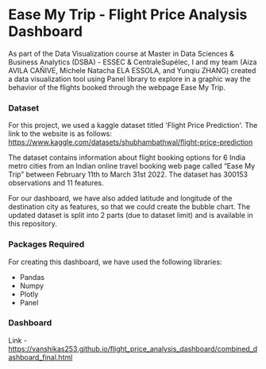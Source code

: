# Ease My Trip - Flight Price Analysis Dashboard

As part of the Data Visualization course at Master in Data Sciences & Business Analytics (DSBA) - ESSEC & CentraleSupélec, I and my team (Aiza AVILA CAÑIVE, Michele Natacha ELA ESSOLA, and Yunqiu ZHANG) created a data visualization tool using Panel library to explore in a graphic way the behavior of the flights booked through the webpage Ease My Trip.

### Dataset
For this project, we used a kaggle dataset titled 'Flight Price Prediction'. The link to the website is as follows: https://www.kaggle.com/datasets/shubhambathwal/flight-price-prediction <br>

The dataset contains information about flight booking options for 6 India metro cities from an Indian online travel booking web page called “Ease My Trip” between February 11th to March 31st 2022. The dataset has 300153 observations and 11 features.

For our dashboard, we have also added latitude and longitude of the destination city as features, so that we could create the bubble chart. The updated dataset is split into 2 parts (due to dataset limit) and is available in this repository.

### Packages Required

For creating this dashboard, we have used the following libraries:

- Pandas
- Numpy
- Plotly
- Panel

### Dashboard

Link - https://vanshikas253.github.io/flight_price_analysis_dashboard/combined_dashboard_final.html 

